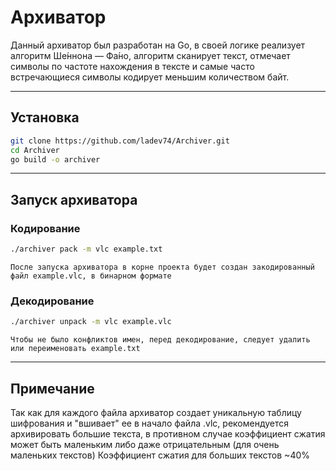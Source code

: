 
# Архиватор

Данный архиватор был разработан на Go, в своей логике реализует алгоритм Ше́ннона — Фа́но, алгоритм сканирует текст, отмечает символы по частоте нахождения в тексте и самые часто встречающиеся символы кодирует меньшим количеством байт.

---

## Установка
```bash
git clone https://github.com/ladev74/Archiver.git
cd Archiver
go build -o archiver
```

---

## Запуск архиватора 

### Кодирование
```bash
./archiver pack -m vlc example.txt 
```

```text
После запуска архиватора в корне проекта будет создан закодированный файл example.vlc, в бинарном формате
```

### Декодирование

```bash
./archiver unpack -m vlc example.vlc
```

```text
Чтобы не было конфликтов имен, перед декодирование, следует удалить или переименовать example.txt
```

---

## Примечание

Так как для каждого файла архиватор создает уникальную таблицу шифрования и "вшивает" ее в начало файла .vlc, рекомендуется архивировать большие текста, в противном случае коэффициент сжатия может быть маленьким либо даже отрицательным (для очень маленьких текстов)
Коэффициент сжатия для больших текстов ~40%
